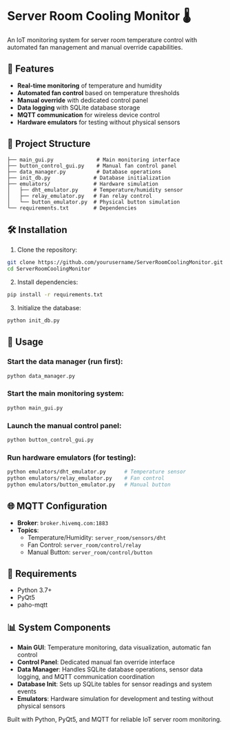 # Server Room Cooling Monitor 🌡️

An IoT monitoring system for server room temperature control with automated fan management and manual override capabilities.

## 🚀 Features

- **Real-time monitoring** of temperature and humidity
- **Automated fan control** based on temperature thresholds
- **Manual override** with dedicated control panel
- **Data logging** with SQLite database storage
- **MQTT communication** for wireless device control
- **Hardware emulators** for testing without physical sensors

## 📁 Project Structure

```
├── main_gui.py              # Main monitoring interface
├── button_control_gui.py    # Manual fan control panel
├── data_manager.py          # Database operations
├── init_db.py              # Database initialization
├── emulators/              # Hardware simulation
│   ├── dht_emulator.py     # Temperature/humidity sensor
│   ├── relay_emulator.py   # Fan relay control
│   └── button_emulator.py  # Physical button simulation
└── requirements.txt        # Dependencies
```

## 🛠️ Installation

1. Clone the repository:
```bash
git clone https://github.com/yourusername/ServerRoomCoolingMonitor.git
cd ServerRoomCoolingMonitor
```

2. Install dependencies:
```bash
pip install -r requirements.txt
```

3. Initialize the database:
```bash
python init_db.py
```

## 🎯 Usage

### Start the data manager (run first):
```bash
python data_manager.py
```

### Start the main monitoring system:
```bash
python main_gui.py
```

### Launch the manual control panel:
```bash
python button_control_gui.py
```

### Run hardware emulators (for testing):
```bash
python emulators/dht_emulator.py      # Temperature sensor
python emulators/relay_emulator.py    # Fan control
python emulators/button_emulator.py   # Manual button
```

## 🌐 MQTT Configuration

- **Broker**: `broker.hivemq.com:1883`
- **Topics**:
  - Temperature/Humidity: `server_room/sensors/dht`
  - Fan Control: `server_room/control/relay`
  - Manual Button: `server_room/control/button`

## 🔧 Requirements

- Python 3.7+
- PyQt5
- paho-mqtt

## 📊 System Components

- **Main GUI**: Temperature monitoring, data visualization, automatic fan control
- **Control Panel**: Dedicated manual fan override interface  
- **Data Manager**: Handles SQLite database operations, sensor data logging, and MQTT communication coordination
- **Database Init**: Sets up SQLite tables for sensor readings and system events
- **Emulators**: Hardware simulation for development and testing without physical sensors

Built with Python, PyQt5, and MQTT for reliable IoT server room monitoring.